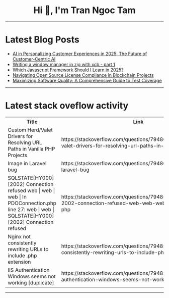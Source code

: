 <h1 align="center">Hi 👋, I'm Tran Ngoc Tam</h1>

---

# Latest Blog Posts 
<!-- BLOG-POST-LIST:START -->
- [AI in Personalizing Customer Experiences in 2025: The Future of Customer-Centric AI](https://dev.to/priyankapandey/ai-in-personalizing-customer-experiences-in-2025-the-future-of-customer-centric-ai-4oh)
- [Writing a window manager in zig with xcb - part 1](https://dev.to/mortimertz/writing-a-window-manager-in-zig-with-xcb-4ife)
- [Which Javascript Framework Should I Learn in 2025?](https://dev.to/theudemezue/which-javascript-framework-should-i-learn-in-2025-46p5)
- [Navigating Open Source License Compliance in Blockchain Projects](https://dev.to/laetitiaperraut/navigating-open-source-license-compliance-in-blockchain-projects-fj7)
- [Maximizing Software Quality: A Comprehensive Guide to Test Coverage](https://dev.to/keploy/maximizing-software-quality-a-comprehensive-guide-to-test-coverage-o70)
<!-- BLOG-POST-LIST:END -->

---

# Latest stack oveflow activity
<table>
  <tr><th>Title</th><th>Link</th></tr>
  <!-- STACKOVERFLOW:START --><tr><td>Custom Herd/Valet Drivers for Resolving URL Paths in Vanilla PHP Projects</td><td>https://stackoverflow.com/questions/79486135/custom-herd-valet-drivers-for-resolving-url-paths-in-vanilla-php-projects</td></tr><tr><td>Image in Laravel bug</td><td>https://stackoverflow.com/questions/79486099/image-in-laravel-bug</td></tr><tr><td>SQLSTATE[HY000] [2002] Connection refused web | web | web | In PDOConnection.php line 27: web | web | SQLSTATE[HY000] [2002] Connection refused</td><td>https://stackoverflow.com/questions/79485962/sqlstatehy000-2002-connection-refused-web-web-web-in-pdoconnection-php</td></tr><tr><td>Nginx not consistently rewriting URLs to include .php extension</td><td>https://stackoverflow.com/questions/79485773/nginx-not-consistently-rewriting-urls-to-include-php-extension</td></tr><tr><td>IIS Authentication Windows seems not working [duplicate]</td><td>https://stackoverflow.com/questions/79485353/iis-authentication-windows-seems-not-working</td></tr><!-- STACKOVERFLOW:END -->
</table>

---


